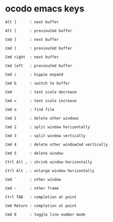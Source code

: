# ocodo emacs keys


    Alt ]      : next buffer
    
    Alt [      : previouCmd buffer
    
    Cmd ]      : next buffer
    
    Cmd [      : previouCmd buffer
    
    Cmd right  : next buffer
    
    Cmd left   : previouCmd buffer
    
    Cmd /      : hippie expand
    
    Cmd b      : switch to buffer
    
    Cmd        : text scale decrease
    
    Cmd =      : text scale increase
    
    Cmd o      : find file
    
    Cmd 1      : delete other windows
    
    Cmd 2      : split window horizontally
    
    Cmd 3      : split window vertically
    
    Cmd 4      : delete other windowCmd vertically
    
    Cmd 5      : delete window
    
    Ctrl Alt , : shrink window horizontally
    
    Ctrl Alt . : enlarge window horizontally
    
    Cmd `      : other window
    
    Cmd ~      : other frame
    
    Ctrl TAB   : completion at point
    
    Cmd Return : completion at point
    
    Cmd 0      : toggle line number mode

